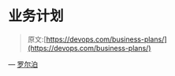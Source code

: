 # 业务计划

> 原文:[https://devops.com/business-plans/](https://devops.com/business-plans/)

— [罗尔泊](https://devops.com/author/breselman/)